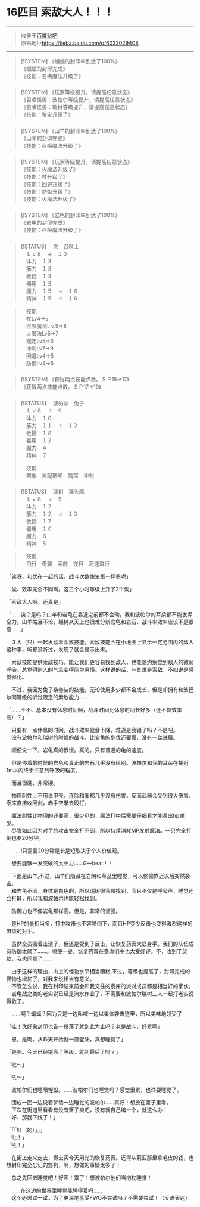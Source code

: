 # 16匹目 索敌大人！！！  

---  

> 收录于[百度贴吧](https://tieba.baidu.com/f?kw=在vrmmo中当起了召唤士)    
> 原贴地址<https://tieba.baidu.com/p/6022029408>  

---  

> [!SYSTEM]
> 《蝙蝠的封印率到达了100%》  
> 《蝙蝠的封印完成》  
> 《技能：召唤魔法升级了》  

##### 

> [!SYSTEM]
> 《玩家等级提升，请提高任意状态》  
> 《召唤怪兽：波帕尔等级提升，请提高任意状态》  
> 《召唤怪兽：瑞树等级提升，请提高任意状态》  
> 《技能：鉴定升级了》  

##### 

> [!SYSTEM]
> 《山羊的封印率到达了100%》  
> 《山羊的封印完成》  
> 《技能：召唤魔法升级了》  

##### 

> [!SYSTEM]
> 《玩家等级提升，请提高任意状态》  
> 《技能：火魔法升级了》  
> 《技能：杖升级了》  
> 《技能：回避升级了》  
> 《技能：防御升级了》  
> 《技能：火魔法升级了》  

##### 

> [!SYSTEM]
> 《岩龟的封印率到达了100%》  
> 《岩龟的封印完成》  
> 《技能：召唤魔法升级了》  

##### 

> [!STATUS]
> 　优　召唤士  
> 　Ｌｖ８　→　１０  
> 　体力　１３  
> 　筋力　１３  
> 　敏捷　１３  
> 　器用　１３  
> 　魔力　１５　→　１６  
> 　精神　１５　→　１６  


> 　技能  
> 　杖Lv4→5  
> 　召喚魔法Lｖ5→8  
> 　火魔法Lv5→7  
> 　鑑定Lv5→6  
> 　冲刺Lv7→9  
> 　回避Lv4→5  
> 　防御Lv4→5  

##### 

> [!SYSTEM]
> 《获得两点技能点数。ＳＰ15→17》  
> 《获得两点技能点数。ＳＰ17→19》  

##### 


> [!STATUS]
> 　波帕尔　兔子  
> 　Ｌｖ８　→　９  
> 　体力　１０  
> 　筋力　１１　→　１２  
> 　敏捷　１８  
> 　器用　１２  
> 　魔力　４  
> 　精神　７  
>
> 　技能  
> 　索敵　気配察知　跳躍　冲刺  

##### 

> [!STATUS]
> 　瑞树　猫头鹰  
> 　Ｌｖ８　→　９  
> 　体力　１２  
> 　筋力　１２　→　１３  
> 　敏捷　１７  
> 　器用　１０  
> 　魔力　６  
> 　精神　５  


> 　技能  
> 　飛行　奇襲　索敵　夜目　高速飛行  


「诶呀、和优在一起的话，战斗次数像笨蛋一样多呢」  


「诶、效率完全不同啊。这三个小时等级上升了2个诶」  


「索敌大人啊。还真是」  


「……诶？是吗？山羊和岩龟在靠近之前都不会动，我和波帕尔的耳朵都不能发挥全力。山羊姑且不论，瑞树从天上也很难分辨岩龟和岩石、战斗率效率应该不是很高……」  


　３人（只）一起发动着索敌技能，索敌技能会在小地图上显示一定范围内的敌人这种事，听都没听过，发现了就会显示出来。  


　索敌技能提供索敌技巧，能让我们更容易找到敌人，也能隐约察觉到敌人的微弱呼吸。总觉得别人的气息变得简单易懂。这样说的话，与其说是索敌，不如说是感觉强化。  


　不过，我因为兔子桑套装的技能，无论使用多少都不会成长，但是却拥有和波巴尔同等级的听觉限定的索敌能力……  




「……不不、基本没有休息时间啊，战斗时间比休息时间长好多（还不算效率高）？」  


　只要有一点休息的时间，战斗效率就会下降，难道是我错了吗？不是吧。  
　没有波帕尔和瑞树的时候的战斗，比岩龟的步伐还要慢，没有一丝进展。  


　顺便说一下，岩龟真的很慢。真的。只有普通的龟的速度。  


　但是停着的时候的岩龟和真正的岩石几乎没有区别。波帕尔和我的耳朵在接近1m以内终于注意到呼吸的程度。  


　而且很硬。非常硬。  


　物理耐性上不用说甲壳，连脸和脚都几乎没有伤害，反而武器会受到很大伤害，泰库直接收回剑，赤手空拳去殴打。  


　魔法耐性比物理的还要高，很少见的，魔法打中后需要仔细看才能看出hp减少。  
　尽管如此因为对手的攻击完全打不到，所以持续消耗MP发射魔法。一只完全打倒也要20分钟。  


　……1只需要20分钟是长是短取决于个人价值观。  


　想要能够一发突破的大火力……Gーbeat！！  


　下面是山羊,不过，山羊们隐藏在岩阴和草丛里睡觉，可以偷偷靠近以后突然袭击。  
　和岩龟不同，身体是白色的，所以瑞树很容易找到，而且不仅是呼吸声，睡觉还会打鼾，所以我和波帕尔也能轻松找到。  


　防御力也不像岩龟那样高。但是，非常的坚强。  


　是HP的量相当多，打中攻击也不容易倒下，而且HP变少反击也变得激烈这样的麻烦的对手。  


　虽然全员围着击溃了，但还是受到了反击，让恢复药膏大显身手。我们的队伍成员防御太弱了……。顺便一提，恢复药膏在泰库们中也大受好评。不，收到了货款，我也同意了……  


　由于这样的理由，山上的怪物水平相当糟糕,不过，等级也提高了，封印完成的怪物也增加了，对我来说相当有意义。  
　不管怎么说，我在封印结束前会和我交往的泰库的派对成员都是相当好的家伙。  
　岩龟战之类的老实说已经是流水作业了，不需要和波帕尔瑞树三人一起打老实说得救了。  


　……啊？蝙蝠？因为只是一边叫喊一边以集体袭击这里，所以美味地领受了  


「哇！优好象封印也告一段落了就到此为止吗？老是战斗，好累啊」  


「恩，是啊。从昨天开始就一直登陆，真想睡觉了」  


「是啊。今天已经提高了等级，就到最后了吗？」  


「吡～」  


「吼～」  


　波帕尔们也睡眼惺忪。……波帕尔们也睡觉吗？感觉很累，也许要睡觉了。  


　团成一团一边说着梦话一边睡觉的波帕尔……真好！想放在篮子里看。  
　下次在街道里看看有没有篮子卖吧，没有就自己编一个，就这么办！  
「好、那我下线了！」  


「「「好（的）」」」  
「吡！」  
「吼！」  




　在街上走来走去，得去买今天用光的恢复药膏。还得从莉亚那里拿毛皮的钱，也想封印完全忘记的野狗，啊，想做的事情太多了！  


　总之先回去睡觉吧！好困！累了！想波帕尔他们当抱枕睡觉！  


　……在这边的世界里睡觉能睡得着吗……  
　这个必须试一试。为了更深地享受FWO不尝试吗？不需要尝试！（反语表达）  
